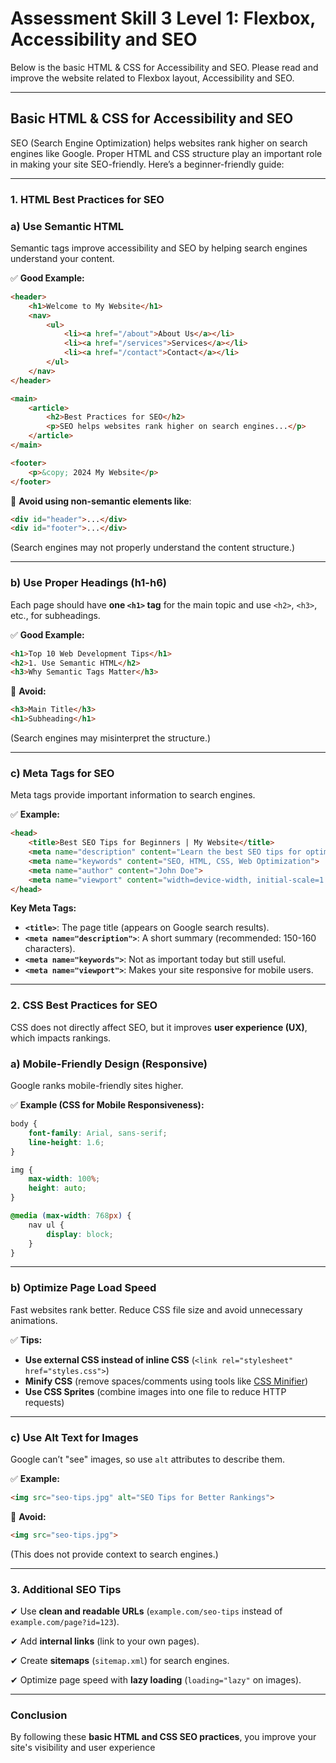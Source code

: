 # Assessment Skill 3 Level 1: Flexbox, Accessibility and SEO
Below is the basic HTML & CSS for Accessibility and SEO. Please read and improve the website related to Flexbox layout, Accessibility and SEO.

---

## Basic HTML & CSS for Accessibility and SEO

SEO (Search Engine Optimization) helps websites rank higher on search engines like Google. Proper HTML and CSS structure play an important role in making your site SEO-friendly. Here’s a beginner-friendly guide:

---

### **1. HTML Best Practices for SEO**

### **a) Use Semantic HTML**

Semantic tags improve accessibility and SEO by helping search engines understand your content.

✅ **Good Example:**

```html
<header>
    <h1>Welcome to My Website</h1>
    <nav>
        <ul>
            <li><a href="/about">About Us</a></li>
            <li><a href="/services">Services</a></li>
            <li><a href="/contact">Contact</a></li>
        </ul>
    </nav>
</header>

<main>
    <article>
        <h2>Best Practices for SEO</h2>
        <p>SEO helps websites rank higher on search engines...</p>
    </article>
</main>

<footer>
    <p>&copy; 2024 My Website</p>
</footer>
```

🚫 **Avoid using non-semantic elements like**:

```html
<div id="header">...</div>
<div id="footer">...</div>
```

(Search engines may not properly understand the content structure.)

---

### **b) Use Proper Headings (h1-h6)**

Each page should have **one `<h1>` tag** for the main topic and use `<h2>`, `<h3>`, etc., for subheadings.

✅ **Good Example:**

```html
<h1>Top 10 Web Development Tips</h1>
<h2>1. Use Semantic HTML</h2>
<h3>Why Semantic Tags Matter</h3>
```

🚫 **Avoid:**

```html
<h3>Main Title</h3>
<h1>Subheading</h1>
```

(Search engines may misinterpret the structure.)

---

### **c) Meta Tags for SEO**

Meta tags provide important information to search engines.

✅ **Example:**

```html
<head>
    <title>Best SEO Tips for Beginners | My Website</title>
    <meta name="description" content="Learn the best SEO tips for optimizing your website with HTML and CSS.">
    <meta name="keywords" content="SEO, HTML, CSS, Web Optimization">
    <meta name="author" content="John Doe">
    <meta name="viewport" content="width=device-width, initial-scale=1.0">
</head>
```

**Key Meta Tags:**

- **`<title>`**: The page title (appears on Google search results).
- **`<meta name="description">`**: A short summary (recommended: 150-160 characters).
- **`<meta name="keywords">`**: Not as important today but still useful.
- **`<meta name="viewport">`**: Makes your site responsive for mobile users.

---

### **2. CSS Best Practices for SEO**

CSS does not directly affect SEO, but it improves **user experience (UX)**, which impacts rankings.

### **a) Mobile-Friendly Design (Responsive)**

Google ranks mobile-friendly sites higher.

✅ **Example (CSS for Mobile Responsiveness):**

```css
body {
    font-family: Arial, sans-serif;
    line-height: 1.6;
}

img {
    max-width: 100%;
    height: auto;
}

@media (max-width: 768px) {
    nav ul {
        display: block;
    }
}
```

---

### **b) Optimize Page Load Speed**

Fast websites rank better. Reduce CSS file size and avoid unnecessary animations.

✅ **Tips:**

- **Use external CSS instead of inline CSS** (`<link rel="stylesheet" href="styles.css">`)
- **Minify CSS** (remove spaces/comments using tools like [CSS Minifier](https://cssminifier.com/))
- **Use CSS Sprites** (combine images into one file to reduce HTTP requests)

---

### **c) Use Alt Text for Images**

Google can’t "see" images, so use `alt` attributes to describe them.

✅ **Example:**

```html
<img src="seo-tips.jpg" alt="SEO Tips for Better Rankings">
```

🚫 **Avoid:**

```html
<img src="seo-tips.jpg">
```

(This does not provide context to search engines.)

---

### **3. Additional SEO Tips**

✔ Use **clean and readable URLs** (`example.com/seo-tips` instead of `example.com/page?id=123`).

✔ Add **internal links** (link to your own pages).

✔ Create **sitemaps** (`sitemap.xml`) for search engines.

✔ Optimize page speed with **lazy loading** (`loading="lazy"` on images).

---

### **Conclusion**

By following these **basic HTML and CSS SEO practices**, you improve your site's visibility and user experience